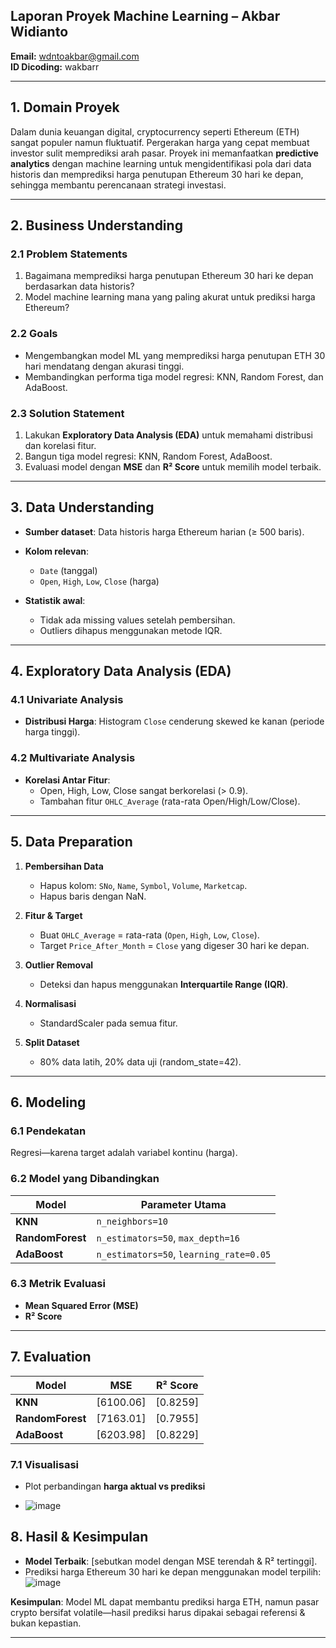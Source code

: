 ## Laporan Proyek Machine Learning – Akbar Widianto

**Email:** wdntoakbar@gmail.com  
**ID Dicoding:** wakbarr  

---

## 1. Domain Proyek  
Dalam dunia keuangan digital, cryptocurrency seperti Ethereum (ETH) sangat populer namun fluktuatif. Pergerakan harga yang cepat membuat investor sulit memprediksi arah pasar. Proyek ini memanfaatkan **predictive analytics** dengan machine learning untuk mengidentifikasi pola dari data historis dan memprediksi harga penutupan Ethereum 30 hari ke depan, sehingga membantu perencanaan strategi investasi.

---

## 2. Business Understanding  

### 2.1 Problem Statements  
1. Bagaimana memprediksi harga penutupan Ethereum 30 hari ke depan berdasarkan data historis?  
2. Model machine learning mana yang paling akurat untuk prediksi harga Ethereum?

### 2.2 Goals  
- Mengembangkan model ML yang memprediksi harga penutupan ETH 30 hari mendatang dengan akurasi tinggi.  
- Membandingkan performa tiga model regresi: KNN, Random Forest, dan AdaBoost.

### 2.3 Solution Statement  
1. Lakukan **Exploratory Data Analysis (EDA)** untuk memahami distribusi dan korelasi fitur.  
2. Bangun tiga model regresi: KNN, Random Forest, AdaBoost.  
3. Evaluasi model dengan **MSE** dan **R² Score** untuk memilih model terbaik.

---

## 3. Data Understanding  

- **Sumber dataset**: Data historis harga Ethereum harian (≥ 500 baris).  
- **Kolom relevan**:  
  - `Date` (tanggal)  
  - `Open`, `High`, `Low`, `Close` (harga)  

- **Statistik awal**:  
  - Tidak ada missing values setelah pembersihan.  
  - Outliers dihapus menggunakan metode IQR.

---

## 4. Exploratory Data Analysis (EDA)  

### 4.1 Univariate Analysis  
- **Distribusi Harga**: Histogram `Close` cenderung skewed ke kanan (periode harga tinggi).

### 4.2 Multivariate Analysis  
- **Korelasi Antar Fitur**:  
  - Open, High, Low, Close sangat berkorelasi (> 0.9).  
  - Tambahan fitur `OHLC_Average` (rata-rata Open/High/Low/Close).

---

## 5. Data Preparation  

1. **Pembersihan Data**  
   - Hapus kolom: `SNo`, `Name`, `Symbol`, `Volume`, `Marketcap`.  
   - Hapus baris dengan NaN.  

2. **Fitur & Target**  
   - Buat `OHLC_Average` = rata-rata (`Open`, `High`, `Low`, `Close`).  
   - Target `Price_After_Month` = `Close` yang digeser 30 hari ke depan.  

3. **Outlier Removal**  
   - Deteksi dan hapus menggunakan **Interquartile Range (IQR)**.

4. **Normalisasi**  
   - StandardScaler pada semua fitur.

5. **Split Dataset**  
   - 80% data latih, 20% data uji (random_state=42).

---

## 6. Modeling  

### 6.1 Pendekatan  
Regresi—karena target adalah variabel kontinu (harga).

### 6.2 Model yang Dibandingkan  
| Model           | Parameter Utama                       |
| --------------- | ------------------------------------- |
| **KNN**         | `n_neighbors=10`                      |
| **RandomForest**| `n_estimators=50`, `max_depth=16`     |
| **AdaBoost**    | `n_estimators=50`, `learning_rate=0.05`|

### 6.3 Metrik Evaluasi  
- **Mean Squared Error (MSE)**  
- **R² Score**

---

## 7. Evaluation  

| Model           | MSE       | R² Score  |
| --------------- | --------- | --------- |
| **KNN**         | [6100.06] | [0.8259]  |
| **RandomForest**| [7163.01] | [0.7955]  |
| **AdaBoost**    | [6203.98] | [0.8229]  |

### 7.1 Visualisasi  
- Plot perbandingan **harga aktual vs prediksi**  

- ![image](https://github.com/user-attachments/assets/3709799b-913b-48e9-8f2d-28a23fa6bf02)


## 8. Hasil & Kesimpulan  

- **Model Terbaik**: [sebutkan model dengan MSE terendah & R² tertinggi].  
- Prediksi harga Ethereum 30 hari ke depan menggunakan model terpilih:  
  ![image](https://github.com/user-attachments/assets/6a189f6f-862d-4528-88f2-dc903009fde7)


**Kesimpulan**: Model ML dapat membantu prediksi harga ETH, namun pasar crypto bersifat volatile—hasil prediksi harus dipakai sebagai referensi & bukan kepastian.

---
